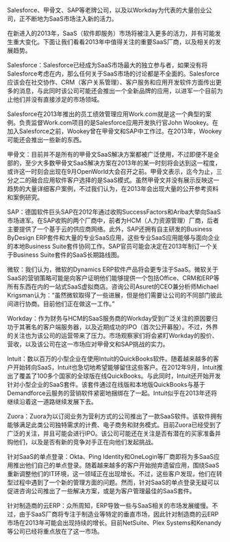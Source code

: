 Salesforce、甲骨文、SAP等老牌公司，以及以Workday为代表的大量创业公司，正不断地为SaaS市场注入新的活力。

在新进入的2013年，SaaS（软件即服务）市场将被注入更多的活力，并有可能发生重大变化。下面让我们看看2013年中值得关注的重要SaaS厂商，以及相关的发展趋势。

Salesforce：Salesforce已经成为SaaS市场最大的独立参与者，如果没有将Salesforce考虑在内，那么任何关于SaaS市场的讨论都是不全面的。Salesforce应该会在社交协作、CRM（客户关系管理）、客户服务和应用开发软件方面传出更多的消息，与此同时该公司可能还会推出一个全新品牌的应用，以进军一个目前为止他们并没有直接涉足的市场领域。

Salesforce在2013年推出的员工绩效管理应用Work.com就是这一个典型的案例。负责监督Work.com项目的是Salesforce应用开发执行官John Wookey。在加入Salesforce之前，Wookey曾在甲骨文和SAP中工作过。在2013年，Wookey可能还会推出一些新的东西。

甲骨文：目前并不是所有的甲骨文SaaS解决方案都被广泛使用，不过即便不是全部的，至少大多数甲骨文SaaS解决方案在2013年的某一时刻将会达到这一程度，或许这一时刻会出现在9月OpenWorld大会召开之前。甲骨文表示，迄今为止，三分之二的融合应用软件客户选择的是SaaS模式。虽然甲骨文并没有展示反映这一趋势的大量详细客户案例，不过我们认为，在2013年会出现大量的公开参考资料和案例研究。

SAP：德国软件巨头SAP在2012年通过收购SuccessFactors和Ariba大举向SaaS市场进军。在SAP收购的两个厂商中，前者为HCM（人力资源管理）厂商，后者主要提供了一个基于云的供应商网络。此外，SAP还拥有自主研发的Business ByDesign ERP套件和大量的专业SaaS应用，这些专业SaaS应用能够与面向企业的本地Business Suite套件协同工作。SAP官员可能会决定在2013年制订一个关于Business Suite套件的SaaS长期路线图。

微软：我们认为，微软的Dynamics ERP软件产品将会更专注于SaaS。微软关于SaaS的营销策略可能是向客户证明他们能够提供一个包括Office、CRM和ERP等所有东西在内的一站式SaaS虚拟商店。咨询公司Asuret的CEO兼分析师Michael Krigsman认为：“虽然微软取得了一些进展，但是他们需要让公司的不同部门彼此间进行协商。目前他们正在做这一工作。”

Workday：作为财务与HCM的SaaS服务商的Workday受到广泛关注的原因要归功于其著名的客户端服务器，以及近期成功的IPO（首次公开募股）。不过，外界的关注也为该公司的运营带来了压力。市场观察家们将会紧盯Workday的股价、营收，以及该公司在这一市场应对甲骨文和SAP挑战的实力。

Intuit：数以百万的小型企业在使用Intuit的QuickBooks软件。随着越来越多的客户开始转向SaaS，Intuit也急切地希望能够留住这些客户。在2012年9月，Intuit推出了覆盖了100多个国家的全球版在线QuickBooks。与此同时，Intuit还开始开发针对小型企业的SaaS套件。该套件通过在线版和本地版QuickBooks与基于Demandforce云服务的营销软件紧密地捆绑在了一起。Intuit似乎在2013年还将继续沿着这一道路继续发展下去。

Zuora：Zuora为以订阅业务为营利方式的公司推出了一款SaaS软件。该软件拥有能够满足此类公司独特需求的计费、电子商务和财务模式。目前Zuora已经受到了广泛的关注，并且可能会进行IPO。该公司可能还在关注是否有潜在的买家准备并购他们，以及是否有新的竞争对手正在向他们发起挑战。

针对SaaS的单点登录：Okta、Ping Identity和OneLogin等厂商即将为多SaaS应用推出他们自己的单点登录。随着越来越多的客户开始抛弃遗留应用，围绕SaaS重新调整他们的IT环境，这一领域正在出现增长。不过，这些客户发现，他们在转型过程中遇到了一个新的管理方面的问题。然而，针对SaaS的单点登录无疑可以促进咨询公司推出了一些解决方案，或是为客户管理最佳的SaaS套件。

针对制造商的云ERP：众所周知，ERP导致一些与SaaS相关的市场发展缓慢。不过，由于SaaS厂商将专注于制造业等特定的垂直市场，因此针对制造商的云ERP市场在2013年可能会出现持续的增长。目前NetSuite、Plex Systems和Kenandy等公司已经将重点放在了这一市场。